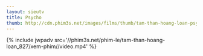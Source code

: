 ```yaml
---
layout: sieutv
title: Psycho
thumb: http://cdn.phim3s.net/images/films/thumb/tam-than-hoang-loan-psycho.jpg
---
```

{% include jwpadv src='//phim3s.net/phim-le/tam-than-hoang-loan_827/xem-phim//video.mp4' %}